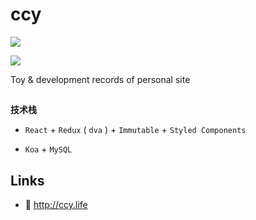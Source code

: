 # ccy

![](http://qaiuit270.bkt.clouddn.com/faces.jpg)

![](http://qaiuit270.bkt.clouddn.com/ccy.life-online-brightgreen.svg)

Toy & development records of personal site
##

**技术栈**

- `React` + `Redux` ( `dva` ) + `Immutable` + `Styled Components`

- `Koa` + `MySQL`

## Links

- 🥥 <http://ccy.life>
